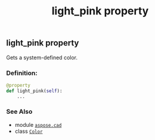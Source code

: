﻿---
title: light_pink property
second_title: Aspose.CAD for Python via .NET API References
description: 
type: docs
weight: 900
url: /python-net/aspose.cad/color/light_pink/
is_root: false
---

## light_pink property


Gets a system-defined color.
### Definition:
```python
@property
def light_pink(self):
    ...
```

### See Also
* module [`aspose.cad`](../../)
* class [`Color`](/cad/python-net/aspose.cad/color)

